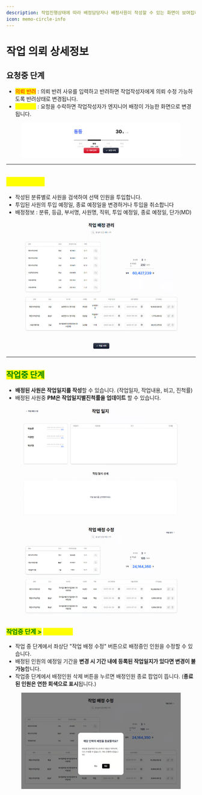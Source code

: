 ```yaml
---
description: 작업진행상태에 따라 배정담당자나 배정사원이 작성할 수 있는 화면이 보여집니다.
icon: memo-circle-info
---
```


# 작업 의뢰 상세정보

## **요청중 단계**

* <mark style="color:red;">의뢰 반려</mark> : 의뢰 반려 사유를 입력하고 반려하면 작업작성자에게 의뢰 수정 가능하도록 반려상태로 변경됩니다.
* <mark style="color:yellow;">요청 수락</mark> : 요청을 수락하면 작업작성자가 엔지니어 배정이 가능한 화면으로 변경됩니다.

<figure><img src="../.gitbook/assets/image.png" alt=""><figcaption></figcaption></figure>



***

## <mark style="color:yellow;">**배정중 단계**</mark>

* 작성된 분류별로 사원을 검색하여 선택 인원을 투입합니다.
* 투입된 사원의 투입 예정일, 종료 예정일을 변경하거나 투입을 취소합니다
* 배정정보 : 분류, 등급, 부서명, 사원명, 직위, 투입 예정일, 종료 예정일, 단가(MD)

<figure><img src="../.gitbook/assets/image (1).png" alt=""><figcaption></figcaption></figure>



***



## <mark style="color:green;">**작업중 단계**</mark>

* **배정된 사원은 작업일지를 작성**할 수 있습니다. (작업일자, 작업내용, 비고, 진척률)
* 배정된 사원중 **PM은 작업일지별진척률을 업데이트** 할 수 있습니다.

<figure><img src="../.gitbook/assets/image (2).png" alt=""><figcaption></figcaption></figure>

<figure><img src="../.gitbook/assets/image (3).png" alt=""><figcaption></figcaption></figure>

### <mark style="color:green;">**작업중 단계 >**</mark>**&#x20;**<mark style="color:yellow;">**배정중 단계**</mark>

* 작업 중 단계에서 좌상단 "작업 배정 수정" 버튼으로 배정중인 인원을 수정할 수 있습니다.
* 배정된 인원의 예정일 기간을 **변경 시 기간  내에 등록된 작업일지가 있다면 변경이 불가능**합니다.
* 작업중 단계에서 배정인원 삭제 버튼을 누르면 배정인원 종료 팝업이 뜹니다. (**종료된 인원은 연한 회색으로 표시**됩니다.)

<figure><img src="../.gitbook/assets/image (23).png" alt=""><figcaption></figcaption></figure>

